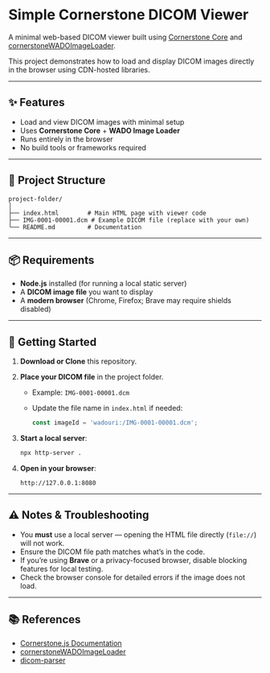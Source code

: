 # Simple Cornerstone DICOM Viewer

A minimal web-based DICOM viewer built using [Cornerstone Core](https://cornerstonejs.org/) and [cornerstoneWADOImageLoader](https://github.com/cornerstonejs/cornerstoneWADOImageLoader).

This project demonstrates how to load and display DICOM images directly in the browser using CDN-hosted libraries.

---

## ✨ Features

* Load and view DICOM images with minimal setup
* Uses **Cornerstone Core** + **WADO Image Loader**
* Runs entirely in the browser
* No build tools or frameworks required

---

## 📂 Project Structure

```
project-folder/
│
├── index.html        # Main HTML page with viewer code
├── IMG-0001-00001.dcm # Example DICOM file (replace with your own)
└── README.md         # Documentation
```

---

## 📦 Requirements

* **Node.js** installed (for running a local static server)
* A **DICOM image file** you want to display
* A **modern browser** (Chrome, Firefox; Brave may require shields disabled)

---

## 🚀 Getting Started

1. **Download or Clone** this repository.

2. **Place your DICOM file** in the project folder.

   * Example: `IMG-0001-00001.dcm`
   * Update the file name in `index.html` if needed:

     ```javascript
     const imageId = 'wadouri:/IMG-0001-00001.dcm';
     ```

3. **Start a local server**:

   ```bash
   npx http-server .
   ```

4. **Open in your browser**:

   ```
   http://127.0.0.1:8080
   ```

---

## ⚠️ Notes & Troubleshooting

* You **must** use a local server — opening the HTML file directly (`file://`) will not work.
* Ensure the DICOM file path matches what’s in the code.
* If you’re using **Brave** or a privacy-focused browser, disable blocking features for local testing.
* Check the browser console for detailed errors if the image does not load.

---

## 📚 References

* [Cornerstone.js Documentation](https://cornerstonejs.org/)
* [cornerstoneWADOImageLoader](https://github.com/cornerstonejs/cornerstoneWADOImageLoader)
* [dicom-parser](https://github.com/cornerstonejs/dicomParser)
